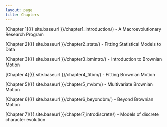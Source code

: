 ```yaml
---
layout: page
title: Chapters
---
```


[Chapter 1]({{ site.baseurl }}/chapter1_introduction/) - A Macroevolutionary Research Program

[Chapter 2]({{ site.baseurl }}/chapter2_stats/) - Fitting Statistical Models to Data

[Chapter 3]({{ site.baseurl }}/chapter3_bmintro/) - Introduction to Brownian Motion

[Chapter 4]({{ site.baseurl }}/chapter4_fitbm/) - Fitting Brownian Motion

[Chapter 5]({{ site.baseurl }}/chapter5_mvbm/) - Multivariate Brownian Motion

[Chapter 6]({{ site.baseurl }}/chapter6_beyondbm/) - Beyond Brownian Motion

[Chapter 7]({{ site.baseurl }}/chapter7_introdiscrete/) - Models of discrete character evolution
